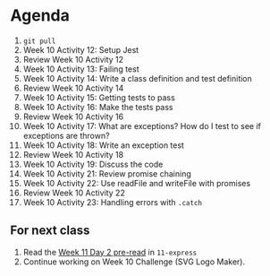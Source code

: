 # Agenda

1. `git pull`
1. Week 10 Activity 12: Setup Jest
1. Review Week 10 Activity 12
1. Week 10 Activity 13: Failing test
1. Week 10 Activity 14: Write a class definition and test definition
1. Review Week 10 Activity 14
1. Week 10 Activity 15: Getting tests to pass
1. Week 10 Activity 16: Make the tests pass
1. Review Week 10 Activity 16
1. Week 10 Activity 17: What are exceptions? How do I test to see if exceptions are thrown?
1. Week 10 Activity 18: Write an exception test
1. Review Week 10 Activity 18
1. Week 10 Activity 19: Discuss the code
1. Week 10 Activity 21: Review promise chaining
1. Week 10 Activity 22: Use readFile and writeFile with promises
1. Review Week 10 Activity 22
1. Week 10 Activity 23: Handling errors with `.catch`

## For next class

1. Read the [Week 11 Day 2 pre-read](./pre-read.md) in `11-express`
1. Continue working on Week 10 Challenge (SVG Logo Maker).
